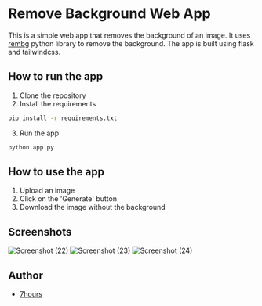 
# Remove Background Web App


This is a simple web app that removes the background of an image. It uses [rembg](https://github.com/danielgatis/rembg) python library to remove the background. The app is built using flask and tailwindcss.


## How to run the app
1. Clone the repository
2. Install the requirements
```bash
pip install -r requirements.txt
```
3. Run the app
```bash
python app.py
```

## How to use the app
1. Upload an image
2. Click on the 'Generate' button
3. Download the image without the background

## Screenshots

![Screenshot (22)](https://github.com/7hourspg/background_remover/assets/98067649/ead490fe-27da-4bc0-afb9-fdedf5dfe14c)
![Screenshot (23)](https://github.com/7hourspg/background_remover/assets/98067649/9ca5a3b7-ccc5-4f7f-aaee-15bfd44e30d7)
![Screenshot (24)](https://github.com/7hourspg/background_remover/assets/98067649/831596bc-8edc-447a-a8fd-5bd09272b041)


## Author
- [7hours](https://github.com/7hourspg)
